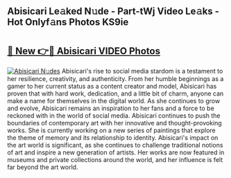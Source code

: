 ## Abisicari Le𝚊ked N𝚞de - Part-tWj Video Le𝚊ks - Hot Onlyf𝚊ns Photos KS9ie

# <h2><a href="http://ac10280.deff.icu/?id=Abisicari">🔗 New 👉🔴 Abisicari VIDEO Photos</a></h2>

[![Abisicari N𝚞des](https://i.imgur.com/rIISA9y.gif)](http://ac10280.deff.icu/?id=Abisicari)
Abisicari's rise to social media stardom is a testament to her resilience, creativity, and authenticity. From her humble beginnings as a gamer to her current status as a content creator and model, Abisicari has proven that with hard work, dedication, and a little bit of charm, anyone can make a name for themselves in the digital world. As she continues to grow and evolve, Abisicari remains an inspiration to her fans and a force to be reckoned with in the world of social media. Abisicari continues to push the boundaries of contemporary art with her innovative and thought-provoking works. She is currently working on a new series of paintings that explore the theme of memory and its relationship to identity. Abisicari's impact on the art world is significant, as she continues to challenge traditional notions of art and inspire a new generation of artists. Her works are now featured in museums and private collections around the world, and her influence is felt far beyond the art world.
